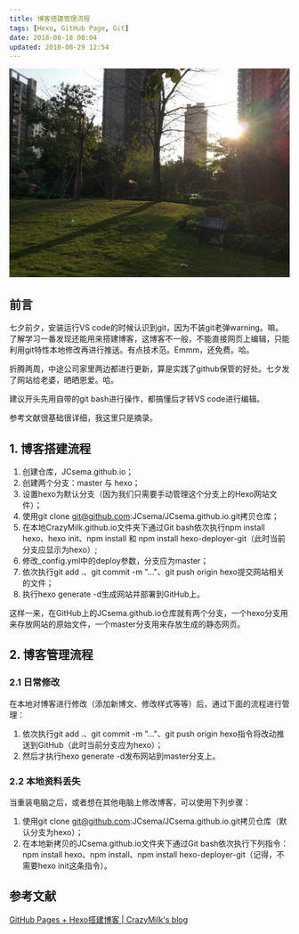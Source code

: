 ```yaml
---
title: 博客搭建管理流程
tags: [Hexo, GitHub Page, Git]
date: 2018-08-18 00:04
updated: 2018-08-29 12:54
---
```


![](/assets/images/20180829.jpg)

## 前言

七夕前夕，安装运行VS code的时候认识到git，因为不装git老弹warning。嘛。了解学习一番发现还能用来搭建博客，这博客不一般，不能直接网页上编辑，只能利用git特性本地修改再进行推送。有点技术范。Emmm，还免费。哈。

折腾两周，中途公司家里两边都进行更新，算是实践了github保管的好处。七夕发了网站给老婆，晒晒恩爱。哈。

建议开头先用自带的git bash进行操作，都搞懂后才转VS code进行编辑。

参考文献很基础很详细，我这里只是摘录。

<!-- more -->

## 1. 博客搭建流程

1. 创建仓库，JCsema.github.io；
2. 创建两个分支：master 与 hexo；
3. 设置hexo为默认分支（因为我们只需要手动管理这个分支上的Hexo网站文件）；
4. 使用git clone git@github.com:JCsema/JCsema.github.io.git拷贝仓库；
5. 在本地CrazyMilk.github.io文件夹下通过Git bash依次执行npm install hexo、hexo init、npm install 和 npm install hexo-deployer-git（此时当前分支应显示为hexo）;
6. 修改_config.yml中的deploy参数，分支应为master；
7. 依次执行git add .、git commit -m "..."、git push origin hexo提交网站相关的文件；
8. 执行hexo generate -d生成网站并部署到GitHub上。

这样一来，在GitHub上的JCsema.github.io仓库就有两个分支，一个hexo分支用来存放网站的原始文件，一个master分支用来存放生成的静态网页。

## 2. 博客管理流程

### 2.1 日常修改

在本地对博客进行修改（添加新博文、修改样式等等）后，通过下面的流程进行管理：

1. 依次执行git add .、git commit -m "..."、git push origin hexo指令将改动推送到GitHub（此时当前分支应为hexo）；
2. 然后才执行hexo generate -d发布网站到master分支上。

### 2.2 本地资料丢失

当重装电脑之后，或者想在其他电脑上修改博客，可以使用下列步骤：

1. 使用git clone git@github.com:JCsema/JCsema.github.io.git拷贝仓库（默认分支为hexo）；
2. 在本地新拷贝的JCsema.github.io文件夹下通过Git bash依次执行下列指令：npm install hexo、npm install、npm install hexo-deployer-git（记得，不需要hexo init这条指令）。

## 参考文献

[GitHub Pages + Hexo搭建博客 | CrazyMilk's blog](http://crazymilk.github.io/2015/12/28/GitHub-Pages-Hexo%E6%90%AD%E5%BB%BA%E5%8D%9A%E5%AE%A2/)